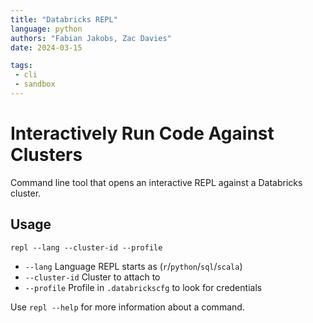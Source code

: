 ```yaml
---
title: "Databricks REPL"
language: python
authors: "Fabian Jakobs, Zac Davies"
date: 2024-03-15

tags: 
 - cli
 - sandbox
---
```


# Interactively Run Code Against Clusters
Command line tool that opens an interactive REPL against a Databricks cluster.

## Usage
  `repl --lang --cluster-id --profile`

 * `--lang` Language REPL starts as (`r`/`python`/`sql`/`scala`)
 * `--cluster-id` Cluster to attach to
 * `--profile` Profile in `.databrickscfg` to look for credentials

Use `repl --help` for more information about a command.
